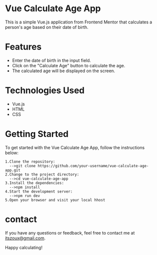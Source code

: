 # Vue Calculate Age App

This is a simple Vue.js application from Frontend Mentor that calculates a person's age based on their date of birth.

# Features

  - Enter the date of birth in the input field.
  - Click on the "Calculate Age" button 
        to calculate the age.
  - The calculated age will be displayed on the screen.

# Technologies Used

  - Vue.js
  - HTML
  - CSS

# Getting Started

To get started with the Vue Calculate Age App, follow the instructions below:

    1.Clone the repository:
      -->git clone https://github.com/your-username/vue-calculate-age-app.git
    2.Change to the project directory:
      -->cd vue-calculate-age-app
    3.Install the dependencies:
      -->npm install
    4.Start the development server:
      -->npm run dev
    5.Open your browser and visit your local hhost

# contact
  If you have any questions or feedback, feel free to contact me at itszoux@gmail.com.

Happy calculating!
